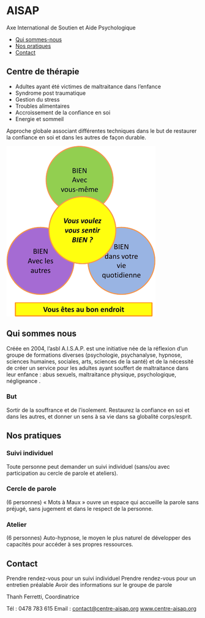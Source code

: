 # AISAP

Axe International de Soutien et Aide Psychologique

- [Qui sommes-nous](#Qui_sommes_nous_21)
- [Nos pratiques](#Nos_pratiques_29)
- [Contact](#Contact_47)

## Centre de thérapie

- Adultes ayant été victimes de maltraitance dans l’enfance
- Syndrome post traumatique
- Gestion du stress
- Troubles alimentaires
- Accroissement de la confiance en soi
- Energie et sommeil

Approche globale associant différentes techniques dans le but de restaurer la confiance en soi et dans les autres de façon durable.

![BIEN Avec vous-même ? BIEN Avec les autres ? BIEN dans votre vie quotidienne ? Vous voulez vous sentir BIEN ? Vous êtes au bon endroit](./bien.png)

## Qui sommes nous

Créée en 2004, l’asbl A.I.S.A.P. est une initiative née de la réflexion d’un groupe de formations diverses (psychologie, psychanalyse, hypnose, sciences humaines, sociales, arts, sciences de la santé) et de la nécessité de créer un service pour les adultes ayant souffert de maltraitance dans leur enfance : abus sexuels, maltraitance physique, psychologique, négligeance .

### But

Sortir de la souffrance et de l’isolement. Restaurez la confiance en soi et dans les autres, et donner un sens à sa vie dans sa globalité corps/esprit.

## Nos pratiques

### Suivi individuel

Toute personne peut demander un suivi individuel (sans/ou avec participation au cercle de parole et ateliers).

### Cercle de parole

(6 personnes)
« Mots à Maux » ouvre un espace qui accueille la parole sans préjugé, sans jugement et dans le respect de la personne.

### Atelier

(6 personnes)
Auto-hypnose, le moyen le plus naturel de développer des capacités pour accéder à ses propres ressources.

## Contact

Prendre rendez-vous pour un suivi individuel
Prendre rendez-vous pour un entretien préalable
Avoir des informations sur le groupe de parole

Thanh Ferretti, Coordinatrice

Tél : 0478 783 615
Email : contact@centre-aisap.org
www.centre-aisap.org
